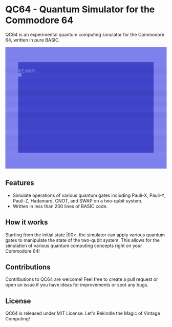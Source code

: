 # QC64 - Quantum Simulator for the Commodore 64

QC64 is an experimental quantum computing simulator for the Commodore 64, written in pure BASIC.

![Creating a Bell State on Commodore 64](images/qc64_bellstate.gif)

## Features

-    Simulate operations of various quantum gates including Pauli-X, Pauli-Y, Pauli-Z, Hadamard, CNOT, and SWAP on a two-qubit system.
-    Written in less than 200 lines of BASIC code.


## How it works

Starting from the initial state |00>, the simulator can apply various quantum gates to manipulate the state of the two-qubit system. This allows for the simulation of various quantum computing concepts right on your Commodore 64!


## Contributions

Contributions to QC64 are welcome! Feel free to create a pull request or open an issue if you have ideas for improvements or spot any bugs.

## License

QC64 is released under MIT License.
Let's Rekindle the Magic of Vintage Computing!
